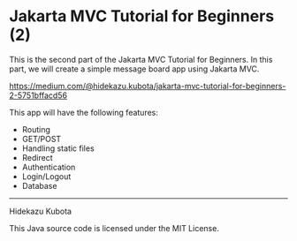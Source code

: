 # Jakarta MVC Tutorial for Beginners (2)

This is the second part of the Jakarta MVC Tutorial for Beginners.
In this part, we will create a simple message board app using Jakarta MVC.

https://medium.com/@hidekazu.kubota/jakarta-mvc-tutorial-for-beginners-2-5751bffacd56

This app will have the following features:

- Routing
- GET/POST
- Handling static files
- Redirect
- Authentication
- Login/Logout
- Database
 
---
Hidekazu Kubota

This Java source code is licensed under the MIT License.
